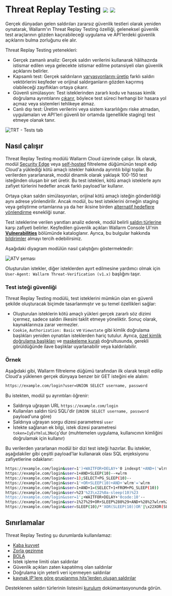[al-brute-force-attack]:      ../../attacks-vulns-list.md#brute-force-attack
[al-forced-browsing]:         ../../attacks-vulns-list.md#forced-browsing
[al-bola]:                     ../../attacks-vulns-list.md#broken-object-level-authorization-bola
[img-verification-statuses]:    ../../images/user-guides/events/attack-verification-statuses.png
[img-verified-icon]:            ../../images/user-guides/events/verified.png
[img-error-icon]:               ../../images/user-guides/events/error.png#mini
[img-forced-icon]:              ../../images/user-guides/events/forced.png#mini
[img-sheduled-icon]:            ../../images/user-guides/events/sheduled.png#mini
[img-cloud-icon]:               ../../images/user-guides/events/cloud.png#mini
[img-skip-icon]:                ../../images/user-guides/events/skipped.png#mini
[img-happening-icon]:           ../../images/user-guides/events/happening.png#mini

# Threat Replay Testing <a href="../../../about-wallarm/subscription-plans/#core-subscription-plans"><img src="../../../images/api-security-tag.svg" style="border: none;"></a> <a href="../../../about-wallarm/subscription-plans/#core-subscription-plans"><img src="../../../images/security-testing-tag.svg" style="border: none;"></a>

Gerçek dünyadan gelen saldırıları zararsız güvenlik testleri olarak yeniden oynatarak, Wallarm'ın Threat Replay Testing özelliği, geleneksel güvenlik test araçlarının gözden kaçırabileceği uygulama ve API'lerdeki güvenlik açıklarını bulma zorluğunu ele alır.

Threat Replay Testing yetenekleri:

* Gerçek zamanlı analiz: Gerçek saldırı verilerini kullanarak hâlihazırda istismar edilen veya gelecekte istismar edilme potansiyeli olan güvenlik açıklarını belirler.   
* Kapsamlı test: Gerçek saldırıların [varyasyonlarını üretip](#how-it-works) farklı saldırı vektörlerini keşfeder ve orijinal saldırganların gözden kaçırmış olabileceği zayıflıkları ortaya çıkarır.    
* Güvenli simülasyon: Test isteklerinden zararlı kodu ve hassas kimlik doğrulama ayrıntılarını [çıkarır](#test-request-security), böylece test süreci herhangi bir hasara yol açmaz veya sistemleri tehlikeye atmaz.   
* Canlı dışı test: Üretim verilerini veya sistem kararlılığını riske atmadan, uygulamaları ve API'leri güvenli bir ortamda (genellikle staging) test etmeye olanak tanır. 

![TRT - Tests tab](../../images/vulnerability-detection/trt-tests.png)

## Nasıl çalışır

Threat Replay Testing modülü Wallarm Cloud üzerinde çalışır. İlk olarak, modül [Security Edge](../../installation/security-edge/overview.md) veya [self-hosted](../../installation/supported-deployment-options.md) filtreleme düğümünün tespit edip Cloud'a yüklediği kötü amaçlı istekler hakkında ayrıntılı bilgi toplar. Bu verilerden yararlanarak, modül dinamik olarak yaklaşık 100-150 test isteğinden oluşan bir set üretir. Bu test istekleri, kötü amaçlı isteklerle aynı zafiyet türlerini hedefler ancak farklı payload'lar kullanır.

Ortaya çıkan saldırı simülasyonları, orijinal kötü amaçlı isteğin gönderildiği aynı adrese yönlendirilir. Ancak modül, bu test isteklerini örneğin staging veya geliştirme ortamlarına ya da her ikisine birden [alternatif hedeflere yönlendirme](setup.md#configure-test-policies) esnekliği sunar.

Test isteklerine verilen yanıtları analiz ederek, modül belirli [saldırı türlerine](../../attacks-vulns-list.md) karşı zafiyeti belirler. Keşfedilen güvenlik açıkları Wallarm Console UI'nin [**Vulnerabilities**](../../user-guides/vulnerabilities.md) bölümünde kataloglanır. Ayrıca, bu bulgular hakkında [bildirimler](../../user-guides/settings/integrations/integrations-intro.md) almayı tercih edebilirsiniz.

Aşağıdaki diyagram modülün nasıl çalıştığını göstermektedir:

![ATV şeması](../../images/vulnerability-detection/active-threat-verification-scheme-prod.png)

Oluşturulan istekler, diğer isteklerden ayırt edilmesine yardımcı olmak için `User-Agent: Wallarm Threat-Verification (v1.x)` başlığını taşır.

### Test isteği güvenliği

Threat Replay Testing modülü, test isteklerini mümkün olan en güvenli şekilde oluşturacak biçimde tasarlanmıştır ve şu temel özellikleri sağlar:

* Oluşturulan isteklerin kötü amaçlı yükleri gerçek zararlı söz dizimi içermez, sadece saldırı ilkesini taklit etmeye yöneliktir. Sonuç olarak, kaynaklarınıza zarar vermezler.
* `Cookie`, `Authorization: Basic` ve `Viewstate` gibi kimlik doğrulama başlıkları yeniden oynatılan isteklerden hariç tutulur. Ayrıca, [özel kimlik doğrulama başlıkları](setup.md#rewrites) ve [maskeleme kuralı](../../user-guides/rules/sensitive-data-rule.md) doğrultusunda, gerekli görüldüğünde ilave başlıklar uyarlanabilir veya kaldırılabilir.

### Örnek

Aşağıdaki gibi, Wallarm filtreleme düğümü tarafından ilk olarak tespit edilip Cloud'a yüklenen gerçek dünyaya benzer bir GET isteğini ele alalım:

```bash
https://example.com/login?user=UNION SELECT username, password
```

Bu istekten, modül şu ayrıntıları öğrenir:

* Saldırıya uğrayan URL `https://example.com/login`
* Kullanılan saldırı türü SQLi'dir (`UNION SELECT username, password` payload'una göre)
* Saldırıya uğrayan sorgu dizesi parametresi `user`
* İstekte sağlanan ek bilgi, istek dizesi parametresi `token=IyEvYmluL3NoCg`'dur (muhtemelen uygulama, kullanıcının kimliğini doğrulamak için kullanır)

Bu verilerden yararlanan modül bir dizi test isteği hazırlar. Bu istekler, aşağıdakiler gibi çeşitli payload'lar kullanarak olası SQL enjeksiyonu zafiyetlerine odaklanır:

```bash
https://example.com/login&user=1')+WAITFOR+DELAY+'0 indexpt'+AND+('wlrm'='wlrm
https://example.com/login&user=1+AND+SLEEP(10)--+wlrm
https://example.com/login&user=1);SELECT+PG_SLEEP(10)--
https://example.com/login&user=1'+OR+SLEEP(10)+AND+'wlrm'='wlrm
https://example.com/login&user=1+AND+1=(SELECT+1+FROM+PG_SLEEP(10))
https://example.com/login&user=%23'%23\x22%0a-sleep(10)%23
https://example.com/login&user=1';+WAITFOR+DELAY+'0code:10'--
https://example.com/login&user=1%27%29+OR+SLEEP%280%29+AND+%28%27wlrm%27%3D%27wlrm
https://example.com/login&user=SLEEP(10)/*'XOR(SLEEP(10))OR'|\x22XOR(SLEEP(10))OR\x22*/
```

## Sınırlamalar

Threat Replay Testing şu durumlarda kullanılamaz:

* [Kaba kuvvet][al-brute-force-attack]
* [Zorla gezinme][al-forced-browsing]
* [BOLA][al-bola]
* İstek işleme limiti olan saldırılar
* Güvenlik açıkları zaten kapatılmış olan saldırılar
* Doğrulama için yeterli veri içermeyen saldırılar
* [kaynak IP'lere göre gruplanmış hits'lerden oluşan saldırılar](../../admin-en/configuration-guides/protecting-with-thresholds.md)

Desteklenen saldırı türlerinin listesini [kurulum](setup.md#configure-test-policies) dokümantasyonunda görün.